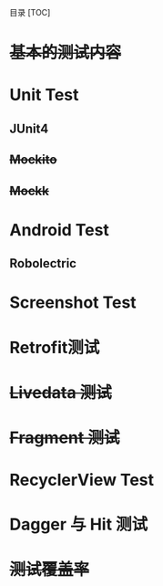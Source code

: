 目录
[TOC]

# ~~基本的测试内容~~

# Unit Test

## JUnit4

## ~~Mockito~~
## ~~Mockk~~

# Android Test
## Robolectric

# Screenshot Test

#  Retrofit测试

# ~~Livedata 测试~~

# ~~Fragment 测试~~

# RecyclerView Test

# Dagger 与 Hit 测试

# ~~测试覆盖率~~






